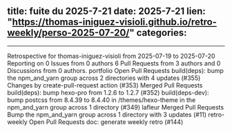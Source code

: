  
title:  fuite du 2025-7-21
date: 2025-7-21
lien: "https://thomas-iniguez-visioli.github.io/retro-weekly/perso-2025-07-20/"
categories:
  - 
---

Retrospective for thomas-iniguez-visioli from 2025-07-19 to 2025-07-20
Reporting on 0 Issues from 0 authors
6 Pull Requests from 3 authors
and 0 Discussions from 0 authors.
portfolio
Open Pull Requests
build(deps): bump the npm_and_yarn group across 2 directories with 4 updates (#355)
Changes by create-pull-request action (#353)
Merged Pull Requests
build(deps): bump hexo-pro from 1.2.6 to 1.2.7 (#352)
build(deps-dev): bump postcss from 8.4.39 to 8.4.40 in /themes/hexo-theme in the npm_and_yarn group across 1 directory (#349)
lafleur
Merged Pull Requests
Bump the npm_and_yarn group across 1 directory with 3 updates (#11)
retro-weekly
Open Pull Requests
doc: generate weekly retro (#144)

